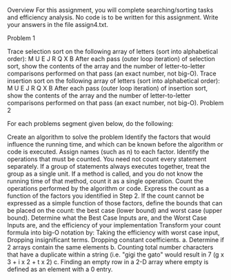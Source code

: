 Overview
For this assignment, you will complete searching/sorting tasks and efficiency analysis. No code is to be written for this assignment. Write your answers in the file assign4.txt.

Problem 1
 

Trace selection sort on the following array of letters (sort into alphabetical order):
M U E J R Q X B
After each pass (outer loop iteration) of selection sort, show the contents of the array and the number of letter-to-letter comparisons performed on that pass (an exact number, not big-O).
Trace insertion sort on the following array of letters (sort into alphabetical order):
M U E J R Q X B
After each pass (outer loop iteration) of insertion sort, show the contents of the array and the number of letter-to-letter comparisons performed on that pass (an exact number, not big-O).
Problem 2

For each problems segment given below, do the following:

Create an algorithm to solve the problem
Identify the factors that would influence the running time, and which can be known before the algorithm or code is executed. Assign names (such as n) to each factor.
Identify the operations that must be counted. You need not count every statement separately. If a group of statements always executes together, treat the group as a single unit. If a method is called, and you do not know the running time of that method, count it as a single operation.
Count the operations performed by the algorithm or code. Express the count as a function of the factors you identified in Step 2. If the count cannot be expressed as a simple function of those factors, define the bounds that can be placed on the count: the best case (lower bound) and worst case (upper bound).
Determine what the Best Case Inputs are, and the Worst Case Inputs are, and the efficiency of your implementation
Transform your count formula into big-O notation by:
Taking the efficiency with worst case input,
Dropping insignificant terms.
Dropping constant coefficients.
a. Determine if 2 arrays contain the same elements
b. Counting total number characters that have a duplicate within a string (i.e. "gigi the gato" would result in 7 (g x 3 + i x 2 + t x 2)
c. Finding an empty row in a 2-D array where empty is defined as an element with a 0 entry.
